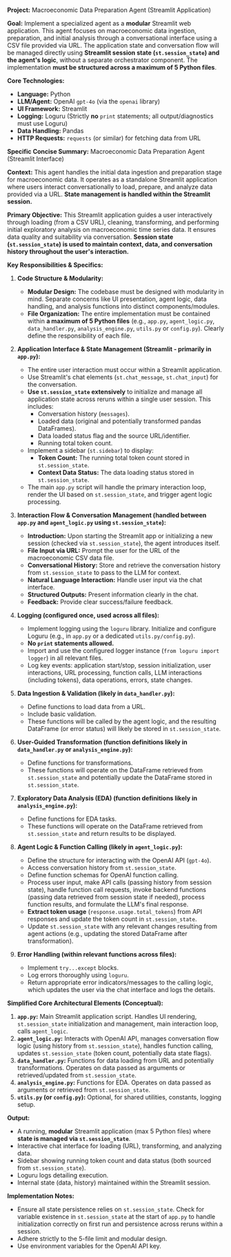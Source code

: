 **Project:** Macroeconomic Data Preparation Agent (Streamlit Application)

**Goal:** Implement a specialized agent as a **modular** Streamlit web application. This agent focuses on macroeconomic data ingestion, preparation, and initial analysis through a conversational interface using a CSV file provided via URL. The application state and conversation flow will be managed directly using **Streamlit session state (`st.session_state`) and the agent's logic**, without a separate orchestrator component. The implementation **must be structured across a maximum of 5 Python files**.

**Core Technologies:**
*   **Language:** Python
*   **LLM/Agent:** OpenAI `gpt-4o` (via the `openai` library)
*   **UI Framework:** Streamlit
*   **Logging:** Loguru (Strictly **no** `print` statements; all output/diagnostics must use Loguru)
*   **Data Handling:** Pandas
*   **HTTP Requests:** `requests` (or similar) for fetching data from URL

**Specific Concise Summary:** Macroeconomic Data Preparation Agent (Streamlit Interface)

**Context:** This agent handles the initial data ingestion and preparation stage for macroeconomic data. It operates as a standalone Streamlit application where users interact conversationally to load, prepare, and analyze data provided via a URL. **State management is handled within the Streamlit session.**

**Primary Objective:** This Streamlit application guides a user interactively through loading (from a CSV URL), cleaning, transforming, and performing initial exploratory analysis on macroeconomic time series data. It ensures data quality and suitability via conversation. **Session state (`st.session_state`) is used to maintain context, data, and conversation history throughout the user's interaction.**

**Key Responsibilities & Specifics:**

1.  **Code Structure & Modularity:**
    *   **Modular Design:** The codebase must be designed with modularity in mind. Separate concerns like UI presentation, agent logic, data handling, and analysis functions into distinct components/modules.
    *   **File Organization:** The entire implementation must be contained within **a maximum of 5 Python files** (e.g., `app.py`, `agent_logic.py`, `data_handler.py`, `analysis_engine.py`, `utils.py` or `config.py`). Clearly define the responsibility of each file.

2.  **Application Interface & State Management (Streamlit - primarily in `app.py`):**
    *   The entire user interaction must occur within a Streamlit application.
    *   Use Streamlit's chat elements (`st.chat_message`, `st.chat_input`) for the conversation.
    *   **Use `st.session_state` extensively** to initialize and manage all application state across reruns within a single user session. This includes:
        *   Conversation history (`messages`).
        *   Loaded data (original and potentially transformed pandas DataFrames).
        *   Data loaded status flag and the source URL/identifier.
        *   Running total token count.
    *   Implement a sidebar (`st.sidebar`) to display:
        *   **Token Count:** The running total token count stored in `st.session_state`.
        *   **Context Data Status:** The data loading status stored in `st.session_state`.
    *   The main `app.py` script will handle the primary interaction loop, render the UI based on `st.session_state`, and trigger agent logic processing.

3.  **Interaction Flow & Conversation Management (handled between `app.py` and `agent_logic.py` using `st.session_state`):**
    *   **Introduction:** Upon starting the Streamlit app or initializing a new session (checked via `st.session_state`), the agent introduces itself.
    *   **File Input via URL:** Prompt the user for the URL of the macroeconomic CSV data file.
    *   **Conversational History:** Store and retrieve the conversation history from `st.session_state` to pass to the LLM for context.
    *   **Natural Language Interaction:** Handle user input via the chat interface.
    *   **Structured Outputs:** Present information clearly in the chat.
    *   **Feedback:** Provide clear success/failure feedback.

4.  **Logging (configured once, used across all files):**
    *   Implement logging using the `loguru` library. Initialize and configure Loguru (e.g., in `app.py` or a dedicated `utils.py/config.py`).
    *   **No `print` statements allowed.**
    *   Import and use the configured logger instance (`from loguru import logger`) in all relevant files.
    *   Log key events: application start/stop, session initialization, user interactions, URL processing, function calls, LLM interactions (including tokens), data operations, errors, state changes.

5.  **Data Ingestion & Validation (likely in `data_handler.py`):**
    *   Define functions to load data from a URL.
    *   Include basic validation.
    *   These functions will be called by the agent logic, and the resulting DataFrame (or error status) will likely be stored in `st.session_state`.

6.  **User-Guided Transformation (function definitions likely in `data_handler.py` or `analysis_engine.py`):**
    *   Define functions for transformations.
    *   These functions will operate on the DataFrame retrieved from `st.session_state` and potentially update the DataFrame stored in `st.session_state`.

7.  **Exploratory Data Analysis (EDA) (function definitions likely in `analysis_engine.py`):**
    *   Define functions for EDA tasks.
    *   These functions will operate on the DataFrame retrieved from `st.session_state` and return results to be displayed.

8.  **Agent Logic & Function Calling (likely in `agent_logic.py`):**
    *   Define the structure for interacting with the OpenAI API (`gpt-4o`).
    *   Access conversation history from `st.session_state`.
    *   Define function schemas for OpenAI function calling.
    *   Process user input, make API calls (passing history from session state), handle function call requests, invoke backend functions (passing data retrieved from session state if needed), process function results, and formulate the LLM's final response.
    *   **Extract token usage** (`response.usage.total_tokens`) from API responses and update the token count in `st.session_state`.
    *   Update `st.session_state` with any relevant changes resulting from agent actions (e.g., updating the stored DataFrame after transformation).

9.  **Error Handling (within relevant functions across files):**
    *   Implement `try...except` blocks.
    *   Log errors thoroughly using `loguru`.
    *   Return appropriate error indicators/messages to the calling logic, which updates the user via the chat interface and logs the details.

**Simplified Core Architectural Elements (Conceptual):**

1.  **`app.py`:** Main Streamlit application script. Handles UI rendering, `st.session_state` initialization and management, main interaction loop, calls `agent_logic`.
2.  **`agent_logic.py`:** Interacts with OpenAI API, manages conversation flow logic (using history from `st.session_state`), handles function calling, updates `st.session_state` (token count, potentially data state flags).
3.  **`data_handler.py`:** Functions for data loading from URL and potentially transformations. Operates on data passed as arguments or retrieved/updated from `st.session_state`.
4.  **`analysis_engine.py`:** Functions for EDA. Operates on data passed as arguments or retrieved from `st.session_state`.
5.  **`utils.py` (or `config.py`):** Optional, for shared utilities, constants, logging setup.

**Output:**
*   A running, **modular** Streamlit application (max 5 Python files) where **state is managed via `st.session_state`**.
*   Interactive chat interface for loading (URL), transforming, and analyzing data.
*   Sidebar showing running token count and data status (both sourced from `st.session_state`).
*   Loguru logs detailing execution.
*   Internal state (data, history) maintained within the Streamlit session.

**Implementation Notes:**
*   Ensure all state persistence relies on `st.session_state`. Check for variable existence in `st.session_state` at the start of `app.py` to handle initialization correctly on first run and persistence across reruns within a session.
*   Adhere strictly to the 5-file limit and modular design.
*   Use environment variables for the OpenAI API key.
